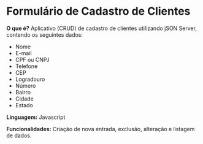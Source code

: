 # Formulário de Cadastro de Clientes

**O que é?** Aplicativo (CRUD) de cadastro de clientes utilizando jSON Server, contendo os seguintes dados:
- Nome
- E-mail
- CPF ou CNPJ
- Telefone
- CEP
- Logradouro
- Número
- Bairro
- Cidade
- Estado

**Linguagem:** Javascript

**Funcionalidades:** Criação de nova entrada, exclusão, alteração e listagem de dados.
